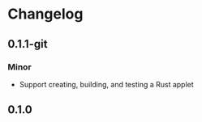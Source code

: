 # Changelog

## 0.1.1-git

### Minor

- Support creating, building, and testing a Rust applet

## 0.1.0

<!-- Increment to skip CHANGELOG.md test: 0 -->
